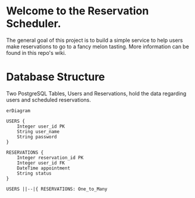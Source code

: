 # Welcome to the Reservation Scheduler. 

The general goal of this project is to build a simple service to help users make reservations to go to a fancy melon tasting. More information can be found in this repo's wiki.

# Database Structure

Two PostgreSQL Tables, Users and Reservations, hold the data regarding users and scheduled reservations.

```mermaid
erDiagram

USERS {
    Integer user_id PK
    String user_name
    String password
}

RESERVATIONS {
    Integer reservation_id PK
    Integer user_id FK
    DateTime appointment
    String status
}

USERS ||--|{ RESERVATIONS: One_to_Many


```